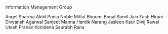 Information Management Group

Angel Sharma
Akhil Punia
Noble Mittal
Bhoomi Bonal
Somil Jain
Yash Hirani
Divyansh Agarwal
Sanjeet Manna
Hardik Narang
Jasleen Kaur
Divij Rawal
Utsah
Pranav Konidena
Saurabh Rana
